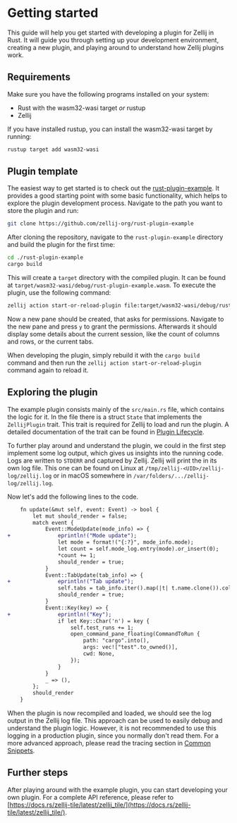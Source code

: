 # Getting started

This guide will help you get started with developing a plugin for Zellij in Rust. It will guide you through
setting up your development environment, creating a new plugin, and playing around to understand how
Zellij plugins work.

## Requirements

Make sure you have the following programs installed on your system:

- Rust with the wasm32-wasi target *or* rustup
- Zellij

If you have installed rustup, you can install the wasm32-wasi target by running:

```sh
rustup target add wasm32-wasi
```

## Plugin template

The easiest way to get started is to check out the [rust-plugin-example](https://github.com/zellij-org/rust-plugin-example/tree/main).
It provides a good starting point with some basic functionality, which helps to explore the plugin
development process. Navigate to the path you want to store the plugin and run:

```sh
git clone https://github.com/zellij-org/rust-plugin-example
```

After cloning the repository, navigate to the `rust-plugin-example` directory and build the plugin for the first time:

```sh
cd ./rust-plugin-example
cargo build
```

This will create a `target` directory with the compiled plugin. It can be found
at `target/wasm32-wasi/debug/rust-plugin-example.wasm`. To execute the plugin, use the following command:

```sh
zellij action start-or-reload-plugin file:target/wasm32-wasi/debug/rust-plugin-example.wasm
```

Now a new pane should be created, that asks for permissions. Navigate to the new pane and press `y` to grant the permissions.
Afterwards it should display some details about the current session, like the count of columns and rows, or the current tabs.

When developing the plugin, simply rebuild it with the `cargo build` command and then run the `zellij action start-or-reload-plugin` command again to reload it.

## Exploring the plugin

The example plugin consists mainly of the `src/main.rs` file, which contains the logic for it. In the file there is a struct `State`
that implements the `ZellijPlugin` trait. This trait is required for Zellij to load and run the plugin. A detailed documentation of
the trait can be found in [Plugin Lifecycle](./plugin-lifecycle.md).

To further play around and understand the plugin, we could in the first step implement some log output, which gives us insights into
the running code. Logs are written to `STDERR` and captured by Zellij. Zellij will print the in its own log file. This one can be found
on Linux at `/tmp/zellij-<UID>/zellij-log/zellij.log` or in macOS somewhere in `/var/folders/.../zellij-log/zellij.log`.

Now let's add the following lines to the code.

```diff
    fn update(&mut self, event: Event) -> bool {
        let mut should_render = false;
        match event {
            Event::ModeUpdate(mode_info) => {
+               eprintln!("Mode update");
                let mode = format!("{:?}", mode_info.mode);
                let count = self.mode_log.entry(mode).or_insert(0);
                *count += 1;
                should_render = true;
            }
            Event::TabUpdate(tab_info) => {
+               eprintln!("Tab update");
                self.tabs = tab_info.iter().map(|t| t.name.clone()).collect();
                should_render = true;
            }
            Event::Key(key) => {
+               eprintln!("Key");
                if let Key::Char('n') = key {
                    self.test_runs += 1;
                    open_command_pane_floating(CommandToRun {
                        path: "cargo".into(),
                        args: vec!["test".to_owned()],
                        cwd: None,
                    });
                }
            }
            _ => (),
        };
        should_render
    }
```

When the plugin is now recompiled and loaded, we should see the log output in the Zellij log file.
This approach can be used to easily debug and understand the plugin logic. However, it is not recommended to use this
logging in a production plugin, since you normally don't read them. For a more advanced approach, please
read the tracing section in [Common Snippets](./plugin-development-common-snippets.md).

## Further steps

After playing around with the example plugin, you can start developing your own plugin. For a complete API reference,
please refer to [https://docs.rs/zellij-tile/latest/zellij_tile/](https://docs.rs/zellij-tile/latest/zellij_tile/).
